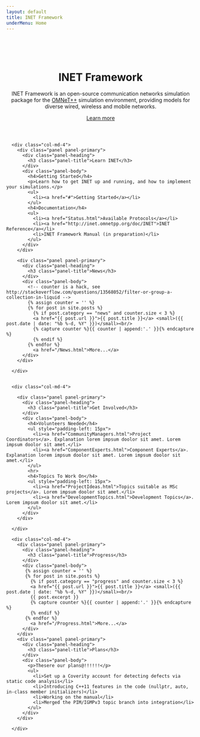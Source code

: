 ```yaml
---
layout: default
title: INET Framework
underMenu: Home
---
```


<header>
<div class="jumbotron" style="background-image: url('images/minecraft-background2.jpg'); background-size: 100% 100%;">
  <div class="container">
    <br><br><br>
    <h1>INET Framework</h1>
    <p>
      INET Framework is an open-source communication networks simulation package for
      the <a href="http://omnetpp.org" target="_blank">OMNeT++</a> simulation environment,
      providing models for diverse wired, wireless and mobile networks.
    </p>
    <p><a class="btn btn-primary btn-lg" href="Documentation.html">Learn more</a></p>
  </div>
</div>
</header>

<div class="container">
  <div class="row">

      <div class="col-md-4">
        <div class="panel panel-primary">
          <div class="panel-heading">
            <h3 class="panel-title">Learn INET</h3>
          </div>
          <div class="panel-body">
            <h4>Getting Started</h4>
            <p>Learn how to get INET up and running, and how to implement your simulations.</p>
            <ul>
              <li><a href="#">Getting Started</a></li>
            </ul>
            <h4>Documentation</h4>
            <ul>
              <li><a href="Status.html">Available Protocols</a></li>
              <li><a href="http://inet.omnetpp.org/doc/INET">INET Reference</a></li>
              <li>INET Framework Manual (in preparation)</li>
            </ul>
          </div>
        </div>

        <div class="panel panel-primary">
          <div class="panel-heading">
            <h3 class="panel-title">News</h3>
          </div>
          <div class="panel-body">
            <!-- counter is a hack, see http://stackoverflow.com/questions/13568052/filter-or-group-a-collection-in-liquid -->
            {% assign counter = '' %}
            {% for post in site.posts %}
              {% if post.category == "news" and counter.size < 3 %}
              <a href="{{ post.url }}">{{ post.title }}</a> <small>({{ post.date | date: "%b %-d, %Y" }})</small><br/>
              {% capture counter %}{{ counter | append:'.' }}{% endcapture %}
              {% endif %}
            {% endfor %}
              <a href="/News.html">More...</a>
          </div>
        </div>

      </div>


      <div class="col-md-4">
<!-- TODO: into the Learn More page!
        <div class="panel panel-primary">
          <div class="panel-heading">
            <h3 class="panel-title">Get Involved!</h3>
          </div>
          <div class="panel-body">
            <p>INET is a community project. If you'd like to help, there are various ways you can [contribute][3]
            to its progress. <a href="#">More...</a>
            <!-- We are also currently looking for [Community Managers][4] and [Component Experts][5].
            It is a good start to sign up for the [mailing list][6]. - ->
            </p>
          </div>
        </div>
-->
        <div class="panel panel-primary">
          <div class="panel-heading">
            <h3 class="panel-title">Get Involved</h3>
          </div>
          <div class="panel-body">
            <h4>Volunteers Needed</h4>
            <ul style="padding-left: 15px">
              <li><a href="CommunityManagers.html">Project Coordinators</a>. Explanation lorem impsum doolor sit amet. Lorem impsum doolor sit amet.</li>
              <li><a href="ComponentExperts.html">Component Experts</a>. Explanation lorem impsum doolor sit amet. Lorem impsum doolor sit amet.</li>
            </ul>
            <hr>
            <h4>Topics To Work On</h4>
            <ul style="padding-left: 15px">
              <li><a href="ProjectIdeas.html">Topics suitable as MSc projects</a>. Lorem impsum doolor sit amet.</li>
              <li><a href="DevelopmentTopics.html">Development Topics</a>. Lorem impsum doolor sit amet.</li>
            </ul>
          </div>
        </div>

      </div>

      <div class="col-md-4">
        <div class="panel panel-primary">
          <div class="panel-heading">
            <h3 class="panel-title">Progress</h3>
          </div>
          <div class="panel-body">
           {% assign counter = '' %}
           {% for post in site.posts %}
             {% if post.category == "progress" and counter.size < 3 %}
             <a href="{{ post.url }}">{{ post.title }}</a> <small>({{ post.date | date: "%b %-d, %Y" }})</small><br/>
             {{ post.excerpt }}
             {% capture counter %}{{ counter | append:'.' }}{% endcapture %}
             {% endif %}
           {% endfor %}
             <a href="/Progress.html">More...</a>
          </div>
        </div>
        <div class="panel panel-primary">
          <div class="panel-heading">
            <h3 class="panel-title">Plans</h3>
          </div>
          <div class="panel-body">
            <p>Thesere our plans@!!!!!!</p>
            <ul>
              <li>Set up a Coverity account for detecting defects via static code analysis</li>
              <li>Introducing C++11 features in the code (nullptr, auto, in-class member initializers)</li>
              <li>Working on the manual</li>
              <li>Merged the PIM/IGMPv3 topic branch into integration</li>
            </ul>
          </div>
        </div>

      </div>
  </div>

</div>

